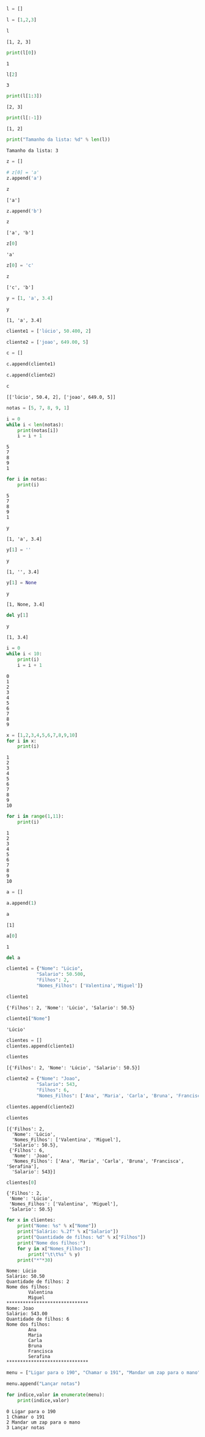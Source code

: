 

```python
l = []
```


```python
l = [1,2,3]
```


```python
l
```




    [1, 2, 3]




```python
print(l[0])
```

    1



```python
l[2]
```




    3




```python
print(l[1:3])
```

    [2, 3]



```python
print(l[:-1])
```

    [1, 2]



```python
print("Tamanho da lista: %d" % len(l))
```

    Tamanho da lista: 3



```python
z = []
```


```python
# z[0] = 'a'
z.append('a')
```


```python
z
```




    ['a']




```python
z.append('b')
```


```python
z
```




    ['a', 'b']




```python
z[0]
```




    'a'




```python
z[0] = 'c'
```


```python
z
```




    ['c', 'b']




```python
y = [1, 'a', 3.4]
```


```python
y
```




    [1, 'a', 3.4]




```python
cliente1 = ['lúcio', 50.400, 2]
```


```python
cliente2 = ['joao', 649.00, 5]
```


```python
c = []
```


```python
c.append(cliente1)
```


```python
c.append(cliente2)
```


```python
c
```




    [['lúcio', 50.4, 2], ['joao', 649.0, 5]]




```python
notas = [5, 7, 8, 9, 1]
```


```python
i = 0
while i < len(notas):
    print(notas[i])
    i = i + 1
```

    5
    7
    8
    9
    1



```python
for i in notas:
    print(i)
```

    5
    7
    8
    9
    1



```python
y
```




    [1, 'a', 3.4]




```python
y[1] = ''
```


```python
y
```




    [1, '', 3.4]




```python
y[1] = None
```


```python
y
```




    [1, None, 3.4]




```python
del y[1]
```


```python
y
```




    [1, 3.4]




```python
i = 0
while i < 10:
    print(i)
    i = i + 1
```

    0
    1
    2
    3
    4
    5
    6
    7
    8
    9



```python
x = [1,2,3,4,5,6,7,8,9,10]
for i in x:
    print(i)
```

    1
    2
    3
    4
    5
    6
    7
    8
    9
    10



```python
for i in range(1,11):
    print(i)
```

    1
    2
    3
    4
    5
    6
    7
    8
    9
    10



```python
a = []
```


```python
a.append(1)
```


```python
a
```




    [1]




```python
a[0]
```




    1




```python
del a
```


```python
cliente1 = {"Nome": "Lúcio",
           "Salario": 50.500,
           "Filhos": 2,
           "Nomes_Filhos": ['Valentina','Miguel']}
```


```python
cliente1
```




    {'Filhos': 2, 'Nome': 'Lúcio', 'Salario': 50.5}




```python
cliente1["Nome"]
```




    'Lúcio'




```python
clientes = []
clientes.append(cliente1)
```


```python
clientes
```




    [{'Filhos': 2, 'Nome': 'Lúcio', 'Salario': 50.5}]




```python
cliente2 = {"Nome": "Joao",
           "Salario": 543,
           "Filhos": 6,
           "Nomes_Filhos": ['Ana', 'Maria', 'Carla', 'Bruna', 'Francisca', 'Serafina']}
```


```python
clientes.append(cliente2)
```


```python
clientes
```




    [{'Filhos': 2,
      'Nome': 'Lúcio',
      'Nomes_Filhos': ['Valentina', 'Miguel'],
      'Salario': 50.5},
     {'Filhos': 6,
      'Nome': 'Joao',
      'Nomes_Filhos': ['Ana', 'Maria', 'Carla', 'Bruna', 'Francisca', 'Serafina'],
      'Salario': 543}]




```python
clientes[0]
```




    {'Filhos': 2,
     'Nome': 'Lúcio',
     'Nomes_Filhos': ['Valentina', 'Miguel'],
     'Salario': 50.5}




```python
for x in clientes:
    print("Nome: %s" % x["Nome"])
    print("Salário: %.2f" % x["Salario"])
    print("Quantidade de filhos: %d" % x["Filhos"])
    print("Nome dos filhos:")
    for y in x["Nomes_Filhos"]:
        print("\t\t%s" % y)
    print("*"*30)
```

    Nome: Lúcio
    Salário: 50.50
    Quantidade de filhos: 2
    Nome dos filhos:
    		Valentina
    		Miguel
    ******************************
    Nome: Joao
    Salário: 543.00
    Quantidade de filhos: 6
    Nome dos filhos:
    		Ana
    		Maria
    		Carla
    		Bruna
    		Francisca
    		Serafina
    ******************************



```python
menu = ["Ligar para o 190", "Chamar o 191", "Mandar um zap para o mano"]
```


```python
menu.append("Lançar notas")
```


```python
for indice,valor in enumerate(menu):
    print(indice,valor)
```

    0 Ligar para o 190
    1 Chamar o 191
    2 Mandar um zap para o mano
    3 Lançar notas



```python

```
